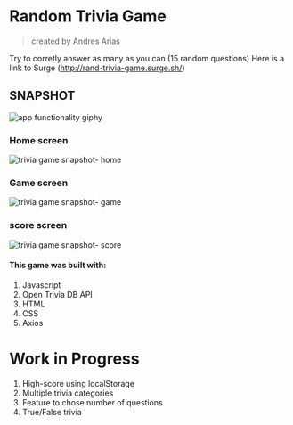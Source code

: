 # Random Trivia Game
>created by Andres Arias 

Try to corretly answer as many as you can (15 random questions)
Here is a link to Surge (http://rand-trivia-game.surge.sh/)



## SNAPSHOT

![app functionality giphy](https://media.giphy.com/media/Qug68yYSeMLo9deNIn/giphy.gif)

### Home screen

![trivia game snapshot- home](https://i.imgur.com/cwe5kDI.png)

### Game screen

![trivia game snapshot- game](https://i.imgur.com/4u7Q7KF.png)

### score screen

![trivia game snapshot- score](https://i.imgur.com/OlIocwz.png)

#### This game was built with:
1. Javascript
2. Open Trivia DB API
3. HTML
4. CSS
5. Axios

# Work in Progress
1. High-score using localStorage
2. Multiple trivia categories
3. Feature to chose number of questions
4. True/False trivia


